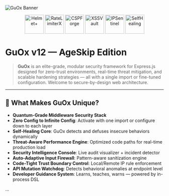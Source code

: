 ![GuOx Banner](https://raw.githubusercontent.com/GuOxJS/assets/main/banner.svg)

<p align="center">
  <img src="https://www.svgrepo.com/show/503428/shield-lock.svg" width="60" alt="Helmet+">
  <img src="https://www.svgrepo.com/show/533428/gauge-speed-fast-speedometer.svg" width="60" alt="RateLimiterX">
  <img src="https://www.svgrepo.com/show/510821/web-protection.svg" width="60" alt="CSPForge">
  <img src="https://www.svgrepo.com/show/497289/xss.svg" width="60" alt="XSSVault">
  <img src="https://www.svgrepo.com/show/500085/ip-address.svg" width="60" alt="IPSentinel">
  <img src="https://www.svgrepo.com/show/511796/auto-fix.svg" width="60" alt="SelfHealing">
</p>

# GuOx v12 — AgeSkip Edition

> **GuOx** is an elite-grade, modular security framework for Express.js designed for zero-trust environments, real-time threat mitigation, and scalable hardening strategies — all with a single import or fine-tuned configuration. Welcome to secure-by-design web architecture.

---

## 🔐 What Makes GuOx Unique?

* **Quantum-Grade Middleware Security Stack**
* **Zero Config to Infinite Config**: Activate with one import or configure down to each layer
* **Self-Healing Core**: GuOx detects and defuses insecure behaviors dynamically
* **Threat-Aware Performance Engine**: Optimized code paths for real-time production load
* **Security Intelligence Console**: Live audit visualizer + incident detector
* **Auto-Adaptive Input Firewall**: Pattern-aware sanitization engine
* **Code-Tight Trust Boundary Control**: Local/Remote IP rule enforcement
* **API Mutation Watchdog**: Detects behavioral anomalies at endpoint level
* **Developer Guidance System**: Learns, teaches, warns — powered by in-process DSL

...
